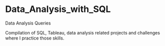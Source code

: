 # Data_Analysis_with_SQL
Data Analysis Queries

Compilation of SQL, Tableau, data analysis related projects and challenges where I practice those skills.
